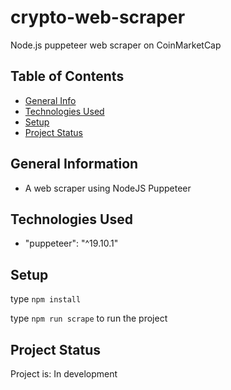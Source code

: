 # crypto-web-scraper
Node.js puppeteer web scraper on CoinMarketCap

## Table of Contents
* [General Info](#general-information)
* [Technologies Used](#technologies-used)
* [Setup](#setup)
* [Project Status](#project-status)

## General Information
- A web scraper using NodeJS Puppeteer

## Technologies Used
- "puppeteer": "^19.10.1"

## Setup

type `npm install`

type `npm run scrape` to run the project


## Project Status
Project is: In development

